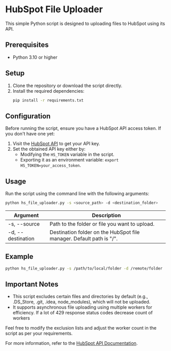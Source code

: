 # HubSpot File Uploader

This simple Python script is designed to uploading files to HubSpot using its API.

## Prerequisites

- Python 3.10 or higher

## Setup

1. Clone the repository or download the script directly.
2. Install the required dependencies:
    ```bash
    pip install -r requirements.txt
    ```

## Configuration

Before running the script, ensure you have a HubSpot API access token. If you don't have one yet:

1. Visit the [HubSpot API](https://developers.hubspot.com/docs/api/overview) to get your API key.
2. Set the obtained API key either by:
    - Modifying the `HS_TOKEN` variable in the script.
    - Exporting it as an environment variable: `export HS_TOKEN=your_access_token`.

## Usage

Run the script using the command line with the following arguments:

```bash
python hs_file_uploader.py -s <source_path> -d <destination_folder>
```

| Argument          | Description                                                          |
|-------------------|----------------------------------------------------------------------| 
| -s, --source      | Path to the folder or file you want to upload.                       |
| -d, --destination | Destination folder on the HubSpot file manager. Default path is "/". |

## Example

```bash
python hs_file_uploader.py -s /path/to/local/folder -d /remote/folder
```

## Important Notes

- This script excludes certain files and directories by default (e.g., .DS_Store, .git, .idea, node_modules), which will
  not be uploaded.
- It supports asynchronous file uploading using multiple workers for efficiency. If a lot of 429 response status codes
  decrease count of workers

Feel free to modify the exclusion lists and adjust the worker count in the script as per your requirements.

For more information, refer to the [HubSpot API Documentation](https://developers.hubspot.com/docs/api/overview).
